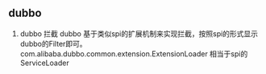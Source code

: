 ## dubbo
1. dubbo 拦截
dubbo 基于类似spi的扩展机制来实现拦截，按照spi的形式显示dubbo的Filter即可。
com.alibaba.dubbo.common.extension.ExtensionLoader 相当于spi的 ServiceLoader
 


